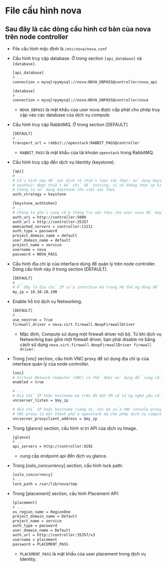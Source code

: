 # File cấu hình nova

## Sau đây là các dòng cấu hình cơ bản của nova trên node controller

- File cấu hình mặc định là `/etc/nova/nova.conf`

- Cấu hình truy cập database. Ở trong section `[api_database]` và `[database]`.

  ```sh
  [api_database]
  # ...
  connection = mysql+pymysql://nova:NOVA_DBPASS@controller/nova_api

  [database]
  # ...
  connection = mysql+pymysql://nova:NOVA_DBPASS@controller/nova
  ```
  
  - `NOVA_DBPASS` là mật khẩu của user nova được cấp phát cho phép truy cập vào các database của dịch vụ compute.
  
- Cấu hình truy cập RabbitMQ. Ở trong section [DEFAULT]
  
  ```sh
  [DEFAULT]
  # ...
  transport_url = rabbit://openstack:RABBIT_PASS@controller
  ```
  
  - `RABBIT_PASS` là mật khẩu của tài khoản `openstack` trong RabbitMQ.
  
- Cấu hình truy cập đến dịch vụ Identity (keystone).

  ```sh
  [api]
  # ...
  # Cấu hình này để xác định rõ chiến lược xác thực: sử dụng keystone hoặc noathu2
  # noathu2: được thiết kế chỉ để testing, vì nó không thực sự kiểm tra cridential. Noauth2 cung cấp một cridential có tính quản trị chi khi nếu có admin được chỉ định bằng username
  # Chúng ta sử dụng keystone cho việc xác thực.
  auth_strategy = keystone

  [keystone_authtoken]
  # ...
  # Chúng ta phải cung cấp thông tin xác thực cho user nova để keystone thực hiện xác thực. NOVA_PASS là mật khẩu của user nova
  auth_uri = http://controller:5000
  auth_url = http://controller:35357
  memcached_servers = controller:11211
  auth_type = password
  project_domain_name = default
  user_domain_name = default
  project_name = service
  username = nova
  password = NOVA_PASS
  ```
  
- Cấu hình địa chỉ ip của interface dùng để quản lý trên node controller. Dòng cấu hình này ở trong section [DEFAULT].

  ```sh
  [DEFAULT]
  # ...
  # Ở đây là địa chỉ IP của interface mà trong hệ thống dùng để quản lý.
  my_ip = 10.10.10.190
  ```
  
- Enable hỗ trợ dịch vụ Networking.
  
  ```sh
  [DEFAULT]
  # ...
  use_neutron = True
  firewall_driver = nova.virt.firewall.NoopFirewallDriver
  ```
  - Mặc định, Compute sử dụng một firewall driver nội bộ. Từ khi dịch vụ Networking bao gồm một firewall driver, bạn phải disable nó bằng cách sử dụng `nova.virt.firewall.NoopFirewallDriver firewall driver.`

- Trong [vnc] section, cấu hình VNC proxy để sử dụng địa chỉ ip của interface quản lý của node controller.
  
  ```sh
  [vnc]
  # Virtual Network Computer (VNC) có thể được sử dụng để cung cấp remote desktop console truy cấp đến các VMs cho các tenants hoặc administrators.
  enabled = true
  
  # ...
  # Địa chỉ IP hoặc hostname mà trên đó một VM sẽ lắng nghe yêu cầu kết nối VNC trên node này (ở đây là node controller)
  vncserver_listen = $my_ip
  
  # địa chỉ IP hoặc hostname riêng tư, nội bộ của VNC console proxy.
  # VNC proxy là một thành phần openstack mà cho phép dịch vụ compute người dùng truy cấp tới các VMs của họ thông qua VNC clients.
  vncserver_proxyclient_address = $my_ip
  ```
  
- Trong [glance] section, cấu hình vị trí API của dịch vụ Image.

  ```sh
  [glance]
  # ...
  api_servers = http://controller:9292
  ```
  - cung cấp endpoint api đến dịch vụ glance.
  
- Trong [oslo_concurrency] section, cấu hình lock path:

  ```sh
  [oslo_concurrency]
  # ...
  lock_path = /var/lib/nova/tmp
  ```
  
- Trong [placement] section, cấu hình Placement API:
  
  ```sh
  [placement]
  # ...
  os_region_name = RegionOne
  project_domain_name = Default
  project_name = service
  auth_type = password
  user_domain_name = Default
  auth_url = http://controller:35357/v3
  username = placement
  password = PLACEMENT_PASS
  ```
  - `PLACEMENT_PASS` là mật khẩu của user placement trong dịch vụ Identity.
  
  
  
  
  
  
  
  
  
  
  
  